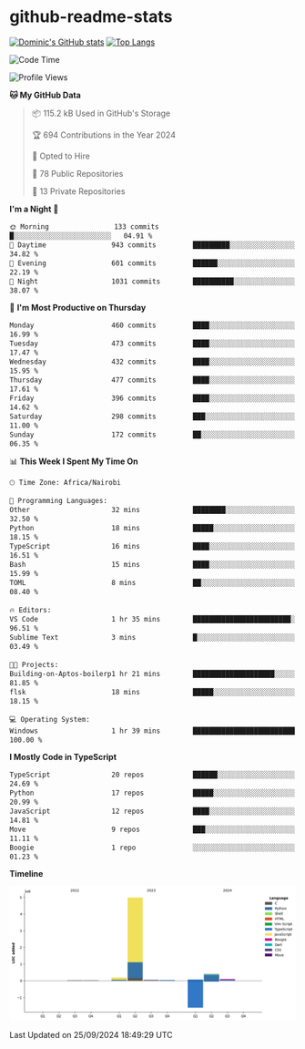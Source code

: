 # github-readme-stats
[![Dominic's GitHub stats](https://github-readme-stats.vercel.app/api?username=Domengo&show_icons=true)](https://github.com/anuraghazra/github-readme-stats)
[![Top Langs](https://github-readme-stats.vercel.app/api/top-langs/?username=Domengo&show_icons=true)](https://github.com/Domengo/github-readme-stats)

<!--START_SECTION:waka-->
![Code Time](http://img.shields.io/badge/Code%20Time-842%20hrs%2048%20mins-blue)

![Profile Views](http://img.shields.io/badge/Profile%20Views-0-blue)

**🐱 My GitHub Data** 

> 📦 115.2 kB Used in GitHub's Storage 
 > 
> 🏆 694 Contributions in the Year 2024
 > 
> 💼 Opted to Hire
 > 
> 📜 78 Public Repositories 
 > 
> 🔑 13 Private Repositories 
 > 
**I'm a Night 🦉** 

```text
🌞 Morning                133 commits         █░░░░░░░░░░░░░░░░░░░░░░░░   04.91 % 
🌆 Daytime                943 commits         █████████░░░░░░░░░░░░░░░░   34.82 % 
🌃 Evening                601 commits         ██████░░░░░░░░░░░░░░░░░░░   22.19 % 
🌙 Night                  1031 commits        ██████████░░░░░░░░░░░░░░░   38.07 % 
```
📅 **I'm Most Productive on Thursday** 

```text
Monday                   460 commits         ████░░░░░░░░░░░░░░░░░░░░░   16.99 % 
Tuesday                  473 commits         ████░░░░░░░░░░░░░░░░░░░░░   17.47 % 
Wednesday                432 commits         ████░░░░░░░░░░░░░░░░░░░░░   15.95 % 
Thursday                 477 commits         ████░░░░░░░░░░░░░░░░░░░░░   17.61 % 
Friday                   396 commits         ████░░░░░░░░░░░░░░░░░░░░░   14.62 % 
Saturday                 298 commits         ███░░░░░░░░░░░░░░░░░░░░░░   11.00 % 
Sunday                   172 commits         ██░░░░░░░░░░░░░░░░░░░░░░░   06.35 % 
```


📊 **This Week I Spent My Time On** 

```text
🕑︎ Time Zone: Africa/Nairobi

💬 Programming Languages: 
Other                    32 mins             ████████░░░░░░░░░░░░░░░░░   32.50 % 
Python                   18 mins             █████░░░░░░░░░░░░░░░░░░░░   18.15 % 
TypeScript               16 mins             ████░░░░░░░░░░░░░░░░░░░░░   16.51 % 
Bash                     15 mins             ████░░░░░░░░░░░░░░░░░░░░░   15.99 % 
TOML                     8 mins              ██░░░░░░░░░░░░░░░░░░░░░░░   08.40 % 

🔥 Editors: 
VS Code                  1 hr 35 mins        ████████████████████████░   96.51 % 
Sublime Text             3 mins              █░░░░░░░░░░░░░░░░░░░░░░░░   03.49 % 

🐱‍💻 Projects: 
Building-on-Aptos-boilerp1 hr 21 mins        ████████████████████░░░░░   81.85 % 
flsk                     18 mins             █████░░░░░░░░░░░░░░░░░░░░   18.15 % 

💻 Operating System: 
Windows                  1 hr 39 mins        █████████████████████████   100.00 % 
```

**I Mostly Code in TypeScript** 

```text
TypeScript               20 repos            ██████░░░░░░░░░░░░░░░░░░░   24.69 % 
Python                   17 repos            █████░░░░░░░░░░░░░░░░░░░░   20.99 % 
JavaScript               12 repos            ████░░░░░░░░░░░░░░░░░░░░░   14.81 % 
Move                     9 repos             ███░░░░░░░░░░░░░░░░░░░░░░   11.11 % 
Boogie                   1 repo              ░░░░░░░░░░░░░░░░░░░░░░░░░   01.23 % 
```



**Timeline**

![Lines of Code chart](https://raw.githubusercontent.com/Domengo/Domengo/main/assets/bar_graph.png)


 Last Updated on 25/09/2024 18:49:29 UTC
<!--END_SECTION:waka-->


